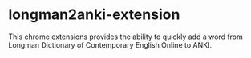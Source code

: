 # longman2anki-extension

This chrome extensions provides the ability to quickly add a word from Longman Dictionary of Contemporary English Online to ANKI. 
